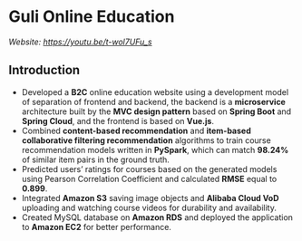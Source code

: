 # Guli Online Education

*Website: https://youtu.be/t-wol7UFu_s*  

## Introduction
* Developed a **B2C** online education website using a development model of separation of frontend and backend, the backend is a **microservice** architecture built by the **MVC design pattern** based on **Spring Boot** and **Spring Cloud**, and the frontend is based on **Vue.js**.
* Combined **content-based recommendation** and **item-based collaborative filtering recommendation** algorithms to train course recommendation models written in **PySpark**, which can match **98.24%** of similar item pairs in the ground truth.
* Predicted users’ ratings for courses based on the generated models using Pearson Correlation Coefficient and calculated **RMSE** equal to **0.899**.
* Integrated **Amazon S3** saving image objects and **Alibaba Cloud VoD** uploading and watching course videos for durability and availability.
* Created MySQL database on **Amazon RDS** and deployed the application to **Amazon EC2** for better performance.

